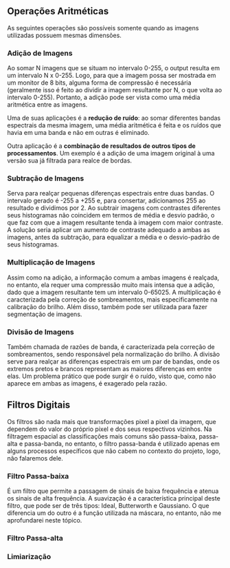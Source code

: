 ## Operações Aritméticas
As seguintes operações são possíveis somente quando as imagens utilizadas possuem mesmas dimensões.

### Adição de Imagens
Ao somar N imagens que se situam no intervalo 0-255, o output resulta em um intervalo N x 0-255.
Logo, para que a imagem possa ser mostrada em um monitor de 8 bits, alguma forma de compressão é necessária
(geralmente isso é feito ao dividir a imagem resultante por N, o que volta ao intervalo 0-255).
Portanto, a adição pode ser vista como uma média aritmética entre as imagens.

Uma de suas aplicações é a **redução de ruído**: ao somar diferentes bandas espectrais da mesma imagem, uma média aritmética é feita e os ruídos que havia em uma banda
e não em outras é eliminado.

Outra aplicação é a **combinação de resultados de outros tipos de processamentos**. Um exemplo é a adição de uma imagem original à uma versão sua já filtrada para realce de bordas.

### Subtração de Imagens
Serva para realçar pequenas diferenças espectrais entre duas bandas. O intervalo gerado é -255 a +255 e, para consertar, adicionamos 255 ao resultado e dividimos por 2.
Ao subtrair imagens com contrastes diferentes seus histogramas não coincidem em termos de média e desvio padrão, o que faz com que a imagem resultante tenda à imagem
com maior contraste. A solução seria aplicar um aumento de contraste adequado a ambas as imagens, antes da subtração,
para equalizar a média e o desvio-padrão de seus histogramas. 

### Multiplicação de Imagens
Assim como na adição, a informação comum a ambas imagens é realçada, no entanto, ela requer uma compressão muito mais intensa que a adição, dado que a imagem resultante tem um intervalo 0-65025. A multiplicação é caracterizada pela correção de sombreamentos, mais especificamente na calibração do brilho. Além disso, também pode ser utilizada para fazer segmentação de imagens.

### Divisão de Imagens
Também chamada de razões de banda, é caracterizada pela correção de sombreamentos, sendo responsável pela normalização do brilho. A divisão serve para realçar as diferenças espectrais em um par de bandas, onde os extremos pretos e brancos representam as maiores diferenças em entre elas. Um problema prático que pode surgir é o ruído, visto que, como não aparece em ambas as imagens, é exagerado pela razão.

## Filtros Digitais
Os filtros são nada mais que transformações pixel a pixel da imagem, que dependem do valor do próprio pixel e dos seus respectivos vizinhos. Na filtragem espacial as classificações mais comuns são passa-baixa, passa-alta e passa-banda, no entanto, o filtro passa-banda é utilizado apenas em alguns processos específicos que não cabem no contexto do projeto, logo, não falaremos dele.

### Filtro Passa-baixa
É um filtro que permite a passagem de sinais de baixa frequência e atenua os sinais de alta frequência. A suavização é a característica principal deste filtro, que pode ser de três tipos: Ideal, Butterworth e Gaussiano. O que diferencia um do outro é a função utilizada na máscara, no entanto, não me aprofundarei neste tópico.

### Filtro Passa-alta


### Limiarização
